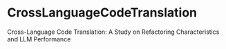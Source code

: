 # CrossLanguageCodeTranslation
Cross-Language Code Translation: A Study on Refactoring Characteristics and LLM Performance
